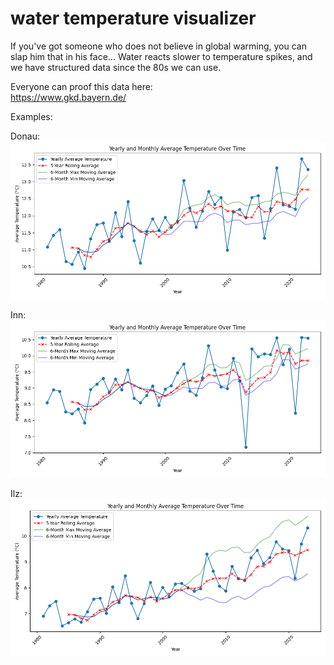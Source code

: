 # water temperature visualizer

If you've got someone who does not believe in global warming, you can slap him that in his face... 
Water reacts slower to temperature spikes, and we have structured data since the 80s we can use.

Everyone can proof this data here:<br />
https://www.gkd.bayern.de/

Examples:

Donau:
<img src="examples/donau.png">

Inn:
<img src="examples/inn.png">

Ilz:
<img src="examples/kalteneck.png">